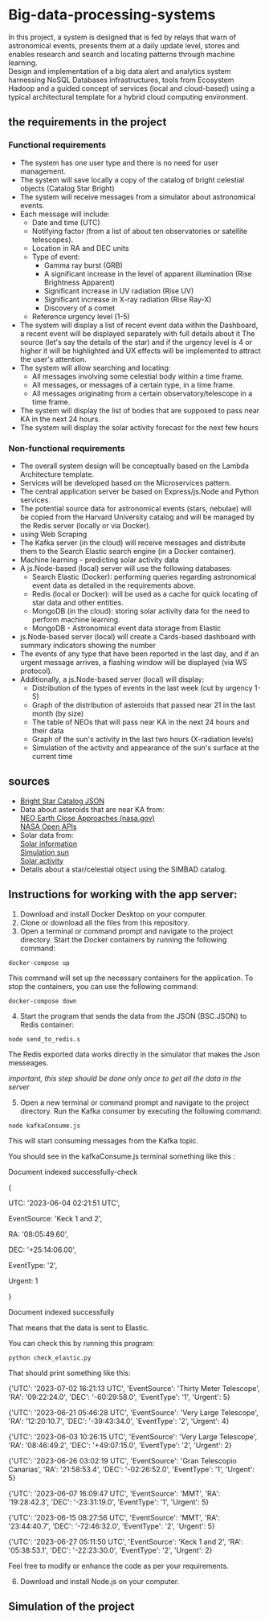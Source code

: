 # Big-data-processing-systems
In this project, a system is designed that is fed by relays that warn of astronomical events, presents them at a daily update level, stores and enables research and search and locating patterns through machine learning. </br>
Design and implementation of a big data alert and analytics system harnessing NoSQL Databases infrastructures, tools from Ecosystem Hadoop
and a guided concept of services (local and cloud-based) using a typical architectural template for a hybrid cloud computing environment.

## the requirements in the project
### Functional requirements
- The system has one user type and there is no need for user management.
- The system will save locally a copy of the catalog of bright celestial objects (Catalog Star Bright)
- The system will receive messages from a simulator about astronomical events.
- Each message will include:
  - Date and time (UTC)
  - Notifying factor (from a list of about ten observatories or satellite telescopes).
  - Location in RA and DEC units
  - Type of event:
    - Gamma ray burst (GRB)
    - A significant increase in the level of apparent illumination (Rise Brightness Apparent)
    - Significant increase in UV radiation (Rise UV)
    - Significant increase in X-ray radiation (Rise Ray-X)
    - Discovery of a comet
  - Reference urgency level (1-5)
- The system will display a list of recent event data within the Dashboard, a recent event will be displayed separately with full details about it
The source (let's say the details of the star) and if the urgency level is 4 or higher it will be highlighted and UX effects will be implemented to attract the user's attention.
- The system will allow searching and locating:
  - All messages involving some celestial body within a time frame.
  - All messages, or messages of a certain type, in a time frame.
  - All messages originating from a certain observatory/telescope in a time frame.
- The system will display the list of bodies that are supposed to pass near KA in the next 24 hours.
- The system will display the solar activity forecast for the next few hours

### Non-functional requirements
- The overall system design will be conceptually based on the Lambda Architecture template.
- Services will be developed based on the Microservices pattern.
- The central application server be based on Express/js.Node and Python services.
- The potential source data for astronomical events (stars, nebulae) will be copied from the Harvard University catalog and will be managed by the Redis server (locally or via Docker).
- using Web Scraping
- The Kafka server (in the cloud) will receive messages and distribute them to the Search Elastic search engine (in a Docker container).
- Machine learning - predicting solar activity data
- A js.Node-based (local) server will use the following databases:
  - Search Elastic (Docker): performing queries regarding astronomical event data as detailed in the requirements above.
  - Redis (local or Docker): will be used as a cache for quick locating of star data and other entities.
  - MongoDB (in the cloud): storing solar activity data for the need to perform machine learning.
  - MongoDB - Astronomical event data storage from Elastic
- js.Node-based server (local) will create a Cards-based dashboard with summary indicators showing the number
- The events of any type that have been reported in the last day, and if an urgent message arrives, a flashing window will be displayed (via
WS protocol).
- Additionally, a js.Node-based server (local) will display:
  - Distribution of the types of events in the last week (cut by urgency 1-5)
  - Graph of the distribution of asteroids that passed near 21 in the last month (by size)
  - The table of NEOs that will pass near KA in the next 24 hours and their data
  - Graph of the sun's activity in the last two hours (X-radiation levels)
  - Simulation of the activity and appearance of the sun's surface at the current time

## sources
- [Bright Star Catalog JSON](https://github.com/aduboisforge/Bright-Star-Catalog-JSON)
- Data about asteroids that are near KA from: </br>
[NEO Earth Close Approaches (nasa.gov)](https://cneos.jpl.nasa.gov/ca/) </br>
[NASA Open APIs](https://api.nasa.gov/)
- Solar data from: </br>
[Solar information](https://www.spaceweatherlive.com/en/solar-activity.html) </br>
[Simulation sun](https://theskylive.com/sun-info) </br>
[Solar activity](https://www.lmsal.com/)
- Details about a star/celestial object using the SIMBAD catalog.



## Instructions for working with the app server:

1. Download and install Docker Desktop on your computer.
2. Clone or download all the files from this repository.
3. Open a terminal or command prompt and navigate to the project directory.
Start the Docker containers by running the following command:
```
docker-compose up
```
This command will set up the necessary containers for the application.
To stop the containers, you can use the following command:
```
docker-compose down
```
4. Start the program that sends the data from the JSON (BSC.JSON) to Redis container:
```
node send_to_redis.s
```

The Redis exported data works directly in the simulator that makes the Json messeages.

*important, this step should be done only once to get all the data in the server*

5. Open a new terminal or command prompt and navigate to the project directory.
Run the Kafka consumer by executing the following command:
```
node kafkaConsume.js
```
This will start consuming messages from the Kafka topic.

You should see in the kafkaConsume.js terminal something like this :

Document indexed successfully-check

{

  UTC: '2023-06-04 02:21:51 UTC',
  
  EventSource: 'Keck 1 and 2',
  
  RA: '08:05:49.60',
  
  DEC: '+25:14:06.00',
  
  EventType: '2',
  
  Urgent: 1
  
}

Document indexed successfully

That means that the data is sent to Elastic.

You can check this by running this program:
```
python check_elastic.py
```

That should print something like this:

{'UTC': '2023-07-02 16:21:13 UTC', 'EventSource': 'Thirty Meter Telescope', 'RA': '09:22:24.0', 'DEC': '-60:29:58.0', 'EventType': '1', 'Urgent': 5}

{'UTC': '2023-06-21 05:46:28 UTC', 'EventSource': 'Very Large Telescope', 'RA': '12:20:10.7', 'DEC': '-39:43:34.0', 'EventType': '2', 'Urgent': 4}

{'UTC': '2023-06-03 10:26:15 UTC', 'EventSource': 'Very Large Telescope', 'RA': '08:46:49.2', 'DEC': '+49:07:15.0', 'EventType': '2', 'Urgent': 2}

{'UTC': '2023-06-26 03:02:19 UTC', 'EventSource': 'Gran Telescopio Canarias', 'RA': '21:58:53.4', 'DEC': '-02:26:52.0', 'EventType': '1', 'Urgent': 5}

{'UTC': '2023-06-07 16:09:47 UTC', 'EventSource': 'MMT', 'RA': '19:28:42.3', 'DEC': '-23:31:19.0', 'EventType': '1', 'Urgent': 5}

{'UTC': '2023-06-15 08:27:56 UTC', 'EventSource': 'MMT', 'RA': '23:44:40.7', 'DEC': '-72:46:32.0', 'EventType': '2', 'Urgent': 5}

{'UTC': '2023-06-27 05:11:50 UTC', 'EventSource': 'Keck 1 and 2', 'RA': '05:38:53.1', 'DEC': '-22:23:30.0', 'EventType': '2', 'Urgent': 2}

Feel free to modify or enhance the code as per your requirements.

6. Download and install Node.js on your computer.



## Simulation of the project

